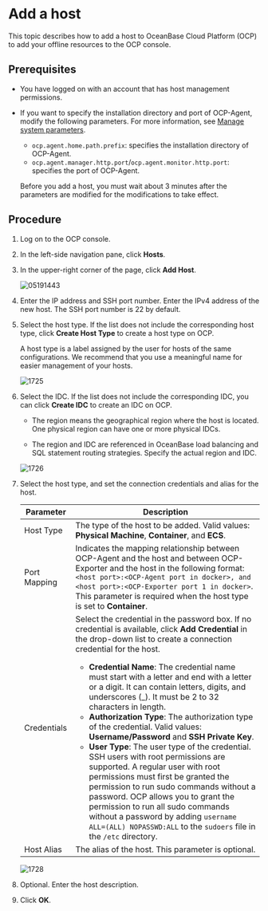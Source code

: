 # Add a host

This topic describes how to add a host to OceanBase Cloud Platform (OCP) to add your offline resources to the OCP console.

## Prerequisites

* You have logged on with an account that has host management permissions.

* If you want to specify the installation directory and port of OCP-Agent, modify the following parameters. For more information, see [Manage system parameters](../1600.system-management-features/300.manage-system-parameter/100.view-system-parameters.md).

  * `ocp.agent.home.path.prefix`: specifies the installation directory of OCP-Agent.
  * `ocp.agent.manager.http.port`/`ocp.agent.monitor.http.port`: specifies the port of OCP-Agent.

   Before you add a host, you must wait about 3 minutes after the parameters are modified for the modifications to take effect.

## Procedure

1. Log on to the OCP console.

2. In the left-side navigation pane, click **Hosts**.

3. In the upper-right corner of the page, click **Add Host**.

   ![05191443](https://obbusiness-private.oss-cn-shanghai.aliyuncs.com/doc/img/ocp/410/%E6%B7%BB%E5%8A%A0%E4%B8%BB%E6%9C%BA-1.png)

4. Enter the IP address and SSH port number. Enter the IPv4 address of the new host. The SSH port number is 22 by default.

5. Select the host type. If the list does not include the corresponding host type, click **Create Host Type** to create a host type on OCP.

   A host type is a label assigned by the user for hosts of the same configurations. We recommend that you use a meaningful name for easier management of your hosts.

   ![1725](https://obbusiness-private.oss-cn-shanghai.aliyuncs.com/doc/img/ocp/410/%E6%96%B0%E5%A2%9E%E6%9C%BA%E5%9E%8B-1.png)

6. Select the IDC. If the list does not include the corresponding IDC, you can click **Create IDC** to create an IDC on OCP.

   * The region means the geographical region where the host is located. One physical region can have one or more physical IDCs.

   * The region and IDC are referenced in OceanBase load balancing and SQL statement routing strategies. Specify the actual region and IDC.

   ![1726](https://obbusiness-private.oss-cn-shanghai.aliyuncs.com/doc/img/ocp/410/%E6%96%B0%E5%A2%9E%E5%8C%BA%E5%9F%9F-1.png)

7. Select the host type, and set the connection credentials and alias for the host.

   | Parameter | Description   |
   |--------|----------|
   | Host Type | The type of the host to be added. Valid values: **Physical Machine**, **Container**, and **ECS**.     |
   | Port Mapping | Indicates the mapping relationship between OCP-Agent and the host and between OCP-Exporter and the host in the following format: `<host port>:<OCP-Agent port in docker>, and <host port>:<OCP-Exporter port 1 in docker>`. This parameter is required when the host type is set to **Container**.    |
   | Credentials | Select the credential in the password box. If no credential is available, click **Add Credential** in the drop-down list to create a connection credential for the host.  <br><ul><li>**Credential Name**: The credential name must start with a letter and end with a letter or a digit. It can contain letters, digits, and underscores (_). It must be 2 to 32 characters in length. </li><li>**Authorization Type**: The authorization type of the credential. Valid values: **Username/Password** and **SSH Private Key**. </li><li>**User Type**: The user type of the credential. SSH users with root permissions are supported. A regular user with root permissions must first be granted the permission to run sudo commands without a password. OCP allows you to grant the permission to run all sudo commands without a password by adding `username ALL=(ALL) NOPASSWD:ALL` to the `sudoers` file in the `/etc` directory. </li></ul> |
   | Host Alias | The alias of the host. This parameter is optional.     |

   ![1728](https://obbusiness-private.oss-cn-shanghai.aliyuncs.com/doc/img/ocp/410/%E6%96%B0%E5%A2%9E%E5%87%AD%E6%8D%AE-1.png)

8. Optional. Enter the host description.

9. Click **OK**.
